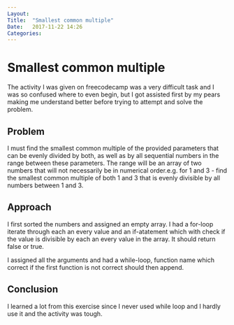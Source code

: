 ```yaml
---
Layout: 
Title:  "Smallest common multiple"
Date:   2017-11-22 14:26
Categories: 
---
```


# Smallest common multiple

The activity I was given on freecodecamp was a very difficult task and I was so confused where to even begin,
but I got assisted first by my pears making me understand better before trying to attempt and solve the problem.

## Problem

I must find the smallest common multiple of the provided parameters that can be evenly divided by both, as well as by all sequential numbers in the range between these parameters.
The range will be an array of two numbers that will not necessarily be in numerical order.e.g. for 1 and 3 - find the smallest common multiple of both 1 and 3 that is evenly divisible by all numbers between 1 and 3.

## Approach

I first sorted the numbers and assigned an empty array. I had a for-loop iterate through each an every value and an if-atatement which with check if the value is divisible by each an every value in the array. It should return false or true.

I assigned all the arguments and had a while-loop, function name which correct if the first function is not correct should then append.


## Conclusion

I learned a lot from this exercise since I never used while loop and I hardly use it and the activity was tough.